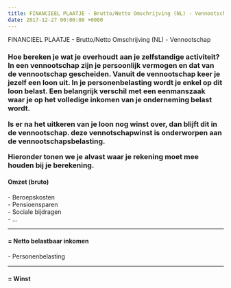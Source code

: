 ```yaml
---
title: FINANCIEEL PLAATJE - Brutto/Netto Omschrijving (NL) - Vennootschap
date: 2017-12-27 00:00:00 +0000
---
```

FINANCIEEL PLAATJE - Brutto/Netto Omschrijving (NL) - Vennootschap

<div class="box"> <div class="box-header"> <h3>Hoe bereken je wat je overhoudt aan je zelfstandige activiteit? <span class="sidenote"> In een vennootschap zijn je persoonlijk vermogen en dat van de vennootschap gescheiden. Vanuit de vennootschap keer je jezelf een loon uit. In je personenbelasting wordt je  enkel op dit loon belast. Een belangrijk verschil met een eenmanszaak waar je op het volledige inkomen van je onderneming belast wordt. 

Is er na het uitkeren van je loon nog winst over, dan blijft dit in de vennootschap. deze vennotschapwinst is onderworpen aan de vennootschapsbelasting.

Hieronder tonen we je alvast waar je rekening moet mee houden bij je berekening.</span> </h3> </div> <div class="box-body"> <div class="sum center" style="margin-top:20px;"> <h4>Omzet (bruto)</h4> <p>- Beroepskosten <br>- Pensioensparen <br>- Sociale bijdragen <br>- ...</p> <hr> <h4>= Netto belastbaar inkomen</h4> <p>- Personenbelasting</p> <hr> <h4>= Winst</h4> </div> </div> </div>